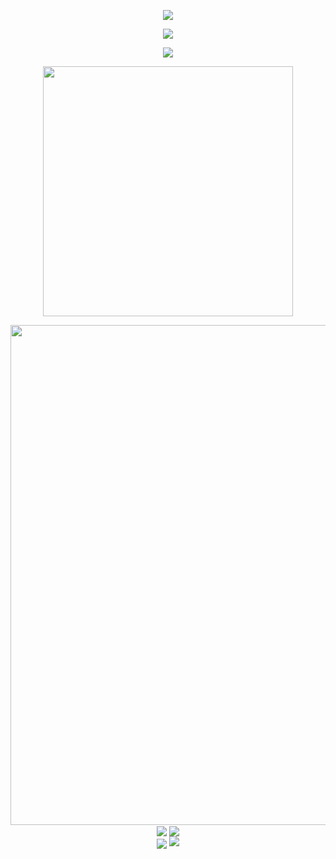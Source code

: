 <p align="center">
<img src="https://capsule-render.vercel.app/api?type=waving&color=timeGradient&height=300&&section=header&text=Per aspera ad astra&fontSize=90&fontAlign=50&fontAlignY=30&desc=SNOW&descAlign=50&descSize=30&descAlignY=60&animation=twinkling" />
</p>

<p align="center">
<img src="https://capsule-render.vercel.app/api?type=waving&color=timeGradient&height=300&&section=footer&text=THE END&fontSize=90&fontAlign=50&fontAlignY=70&desc=THANKS FOR COMING &descAlign=50&descSize=30&descAlignY=40&animation=twinkling" />
</p>

<P align="center">
<img src="https://readme-typing-svg.demolab.com?font=Fira+Code&size=24&pause=1000&color=0CF7EA&random=true&width=500&height=75&lines=The+five+boxing+wizards+jump+quickly">
</p>

<p align="center">
<img align="center" width="400" src="https://github-readme-stats.vercel.app/api?username=Snow-kal&theme=transparent&include_all_commits=true&show_icons=true&hide_border=true" >
</p>

<p align="center">
<img align="center" width="400" scr="https://streak-stats.demolab.com?user=Snow-kal&locale=zh_Hans">

<br/>
<img width="800" src="https://github-readme-activity-graph.vercel.app/graph?username=Snow-kal&theme=github-compact&hide_border=true&area=true"/>
<br/>

<img align="center" src="https://github-readme-stats.vercel.app/api/wakatime?username=Sonw-kal&theme=transparent&hide_border=true&layout=compact&langs_count=22" />

<img align="center" src="https://github-readme-stats.vercel.app/api/top-langs/?username=Snow-kal&theme=transparent&hide_border=true&layout=donut-vertical&langs_count=6" />
<br/>

<!-- 3.8 -->
<img align="center" src="https://skillicons.dev/icons?i=github,git,discord,c&theme=light" />

<img src="https://komarev.com/ghpvc/?username=Snow-kal&abbreviated=true" />

</p>

